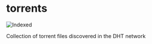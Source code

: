 torrents 
========
![Indexed](https://img.shields.io/badge/indexed-255952-blue)

Collection of torrent files discovered in the DHT network
